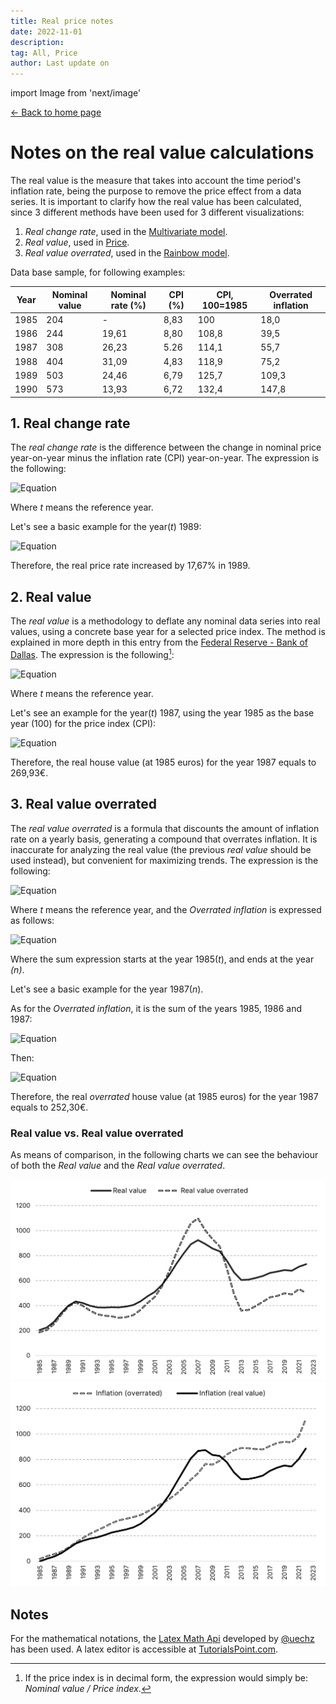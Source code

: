 ```yaml
---
title: Real price notes
date: 2022-11-01
description:
tag: All, Price
author: Last update on
---
```


import Image from 'next/image'

<div class="meta-line"><a class="meta-back" href="/">← Back to home page</a></div>

# Notes on the real value calculations

The real value is the measure that takes into account the time period's inflation rate, being the purpose to remove the price effect from a data series. It is important to clarify how the real value has been calculated, since 3 different methods have been used for 3 different visualizations:

1. _Real change rate_, used in the [Multivariate model](multivariate).
2. _Real value_, used in [Price](price).
3. _Real value overrated_, used in the [Rainbow model](rainbow).

Data base sample, for following examples:

| Year | Nominal value | Nominal rate (%) | CPI (%) | CPI, 100=1985 | Overrated inflation |
| --- | --- | --- | --- | --- | --- |
| 1985 | 204 | - | 8,83 | 100  | 18,0 |
| 1986 | 244 | 19,61 | 8,80 | 108,8 | 39,5 |
| 1987 | 308 | 26,23 | 5.26 | 114,1 | 55,7 |
| 1988 | 404 | 31,09 | 4,83 | 118,9 | 75,2 |
| 1989 | 503 | 24,46 | 6,79 | 125,7 | 109,3 |
| 1990 | 573 | 13,93 | 6,72 | 132,4 | 147,8 |

## 1. Real change rate

The _real change rate_ is the difference between the change in nominal price year-on-year minus the inflation rate (CPI) year-on-year. The expression is the following:

![Equation](https://math.vercel.app/?bgcolor=auto&from=Real\:change\:rate\:_{t}=Nominal\:rate\:_{t}-Inflation\:rate\:_{t})

Where _t_ means the reference year.

Let's see a basic example for the year(_t_) 1989:

![Equation](https://math.vercel.app/?bgcolor=auto&from=Real\:change\:rate\:_{1989}=24,46\:-6,79\:=17,67)

Therefore, the real price rate increased by 17,67% in 1989.

## 2. Real value

The _real value_ is a methodology to deflate any nominal data series into real values, using a concrete base year for a selected price index. The method is explained in more depth in this entry from the [Federal Reserve - Bank of Dallas](https://www.dallasfed.org/research/basics/nominal.aspx). The expression is the following[^1]:

![Equation](https://math.vercel.app?from=Real\:value\:_{t}=\frac{Nominal\:value\:_{t}}{Price\:index\:_{t}}\times100)

Where _t_ means the reference year.

Let's see an example for the year(_t_) 1987, using the year 1985 as the base year (100) for the price index (CPI):

![Equation](https://math.vercel.app/?bgcolor=auto&from=Real\:value\:_{1987}=\frac{308}{114,10}\times100=269,93)

Therefore, the real house value (at 1985 euros) for the year 1987 equals to 269,93€.

## 3. Real value overrated

The _real value overrated_ is a formula that discounts the amount of inflation rate on a yearly basis, generating a compound that overrates inflation. It is inaccurate for analyzing the real value (the previous _real value_ should be used instead), but convenient for maximizing trends. The expression is the following:

![Equation](https://math.vercel.app?from=Real\:value\:overrated\:_{t}=Nominal\:value\:_{t}-Overrated\:Inflation\:_{t})

Where _t_ means the reference year, and the _Overrated inflation_ is expressed as follows:

![Equation](https://math.vercel.app/?bgcolor=auto&from=Overrated\:Inflation\:_{t}=\displaystyle\sum\limits_{t=1985}^n\:\frac{Nominal\:value\:_{t}\:\times\:Inflation\:rate\:_{t}}{100})

Where the sum expression starts at the year 1985(_t_), and ends at the year _(n)_.

Let's see a basic example for the year 1987(_n_).

As for the _Overrated inflation_, it is the sum of the years 1985, 1986 and 1987:

![Equation](https://math.vercel.app?from=Overrated\:Inflation\:_{1987}=\frac{204\:\times\:8,83\:}{100}\:+\:\frac{244\:\:\times\:8,80\:}{100}+\frac{308\:\:\times\:5,26\:}{100}=55,70)

Then:

![Equation](https://math.vercel.app?from=Real\:value\:overrated\:_{1987}=308\:-55,70=252,30)

Therefore, the real _overrated_ house value (at 1985 euros) for the year 1987 equals to 252,30€.

### Real value vs. Real value overrated

As means of comparison, in the following charts we can see the behaviour of both the _Real value_ and the _Real value overrated_.

[![Overrated](/images/overrated1.png)](/images/overrated1.png)
[![Overrated](/images/overrated2.png)](/images/overrated2.png)

## Notes

For the mathematical notations, the [Latex Math Api](https://math.vercel.app/home) developed by [@uechz](https://twitter.com/uechz) has been used. A latex editor is accessible at [TutorialsPoint.com](https://www.tutorialspoint.com/latex_equation_editor.htm).

[^1]: If the price index is in decimal form, the expression would simply be: _Nominal value / Price index_.

